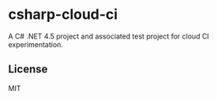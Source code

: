 # csharp-cloud-ci

A C# .NET 4.5 project and associated test project for cloud CI experimentation.

## License

MIT
